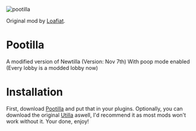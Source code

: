 ![pootilla](https://github.com/user-attachments/assets/f081b065-f763-427a-aaed-6ce63dff8aca)

Original mod by [Loafiat](https://github.com/Loafiat/Newtilla).

# Pootilla
A modified version of Newtilla (Version: Nov 7th) With poop mode enabled (Every lobby is a modded lobby now)

# Installation
First, download [Pootilla](https://github.com/VTMGR/Pootilla/releases) and put that in your plugins. Optionally, you can download the original [Utilla](https://github.com/legoandmars/Utilla) aswell, I'd recommend it as most mods won't work without it. Your done, enjoy!
